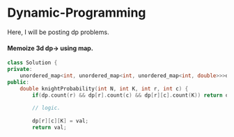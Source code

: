 # Dynamic-Programming
Here, I will be posting dp problems.


#### Memoize 3d dp-> using map.
```cpp
class Solution {
private:
    unordered_map<int, unordered_map<int, unordered_map<int, double>>>dp;
public:
    double knightProbability(int N, int K, int r, int c) {
        if(dp.count(r) && dp[r].count(c) && dp[r][c].count(K)) return dp[r][c][K];
        
        // logic.
        
        dp[r][c][K] = val;
        return val;
